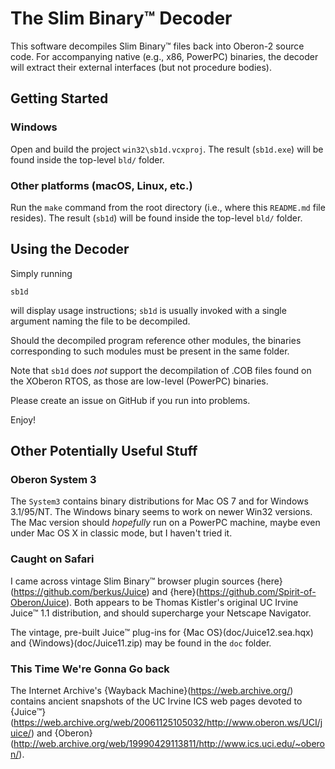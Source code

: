 # The Slim Binary&trade; Decoder

This software decompiles Slim Binary&trade; files back into Oberon-2 source code.
For accompanying native (e.g., x86, PowerPC) binaries, the decoder will extract their 
external interfaces (but not procedure bodies).

## Getting Started

### Windows

Open and build the project `win32\sb1d.vcxproj`.  The result (`sb1d.exe`) will be found
inside the top-level `bld/` folder.

### Other platforms (macOS, Linux, etc.)

Run the `make` command from the root directory (i.e., where this `README.md` file
resides).  The result (`sb1d`) will be found inside the top-level `bld/` folder.

## Using the Decoder

Simply running
```
sb1d
```
will display usage instructions; `sb1d` is usually invoked with a single argument naming
the file to be decompiled.

Should the decompiled program reference other modules, the binaries corresponding to such 
modules must be present in the same folder.

Note that `sb1d` does _not_ support the decompilation of .COB files found on the XOberon 
RTOS, as those are low-level (PowerPC) binaries.

Please create an issue on GitHub if you run into problems.

Enjoy!

## Other Potentially Useful Stuff

### Oberon System 3

The `System3` contains binary distributions for Mac OS 7 and for Windows 3.1/95/NT.
The Windows binary seems to work on newer Win32 versions.  The Mac version should
_hopefully_ run on a PowerPC machine, maybe even under Mac OS X in classic mode,
but I haven't tried it.

### Caught on Safari

I came across vintage Slim Binary:tm: browser plugin sources {here}(https://github.com/berkus/Juice)
and {here}(https://github.com/Spirit-of-Oberon/Juice). Both appears to be Thomas Kistler's
original UC Irvine Juice:tm: 1.1 distribution, and should supercharge your Netscape Navigator.

The vintage, pre-built Juice:tm: plug-ins for {Mac OS}(doc/Juice12.sea.hqx)
and {Windows}(doc/Juice11.zip) may be found in the `doc` folder.

### This Time We're Gonna Go back

The Internet Archive's {Wayback Machine}(https://web.archive.org/) contains
ancient snapshots of the UC Irvine ICS web pages devoted to 
{Juice:tm:}(https://web.archive.org/web/20061125105032/http://www.oberon.ws/UCI/juice/)
and {Oberon}(http://web.archive.org/web/19990429113811/http://www.ics.uci.edu/~oberon/).
